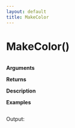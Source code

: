 ```yaml
---
layout: default
title: MakeColor
---
```


# MakeColor()

``` c

```

**Arguments**

**Returns**

**Description**

**Examples**

``` c

```

Output:

```

```
